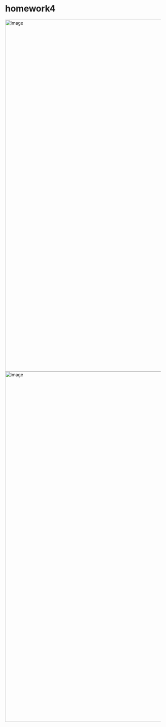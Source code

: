 # homework4

<img width="1137" alt="image" src="https://github.com/user-attachments/assets/a34093df-a70b-4dba-a54b-945c3123d170" />

<img width="1133" alt="image" src="https://github.com/user-attachments/assets/d22c9411-1a2c-4491-a0cc-827a2c219fa1" />

